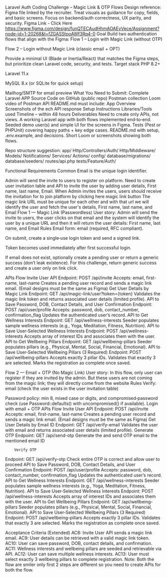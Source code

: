 Laravel Auth Coding Challenge – Magic Link & OTP Flows
Design reference: Figma file linked by the recruiter. Treat visuals as guidance for copy, fields, and basic screens. Focus on backend/auth correctness, UX parity, and security.
Figma Link - Click Here https://www.figma.com/design/funQTECAudHhmAOAEyVece/Assignment?node-id=1-20268&t=fZGASStpoAWf3Rq4-0
Goal
Build two authentication flows that align with the Figma:
Flow 1 – Login with Magic Link (without OTP)

Flow 2 – Login without Magic Link (classic email + OPT)

Provide a minimal UI (Blade or Inertia/React) that matches the Figma steps, but prioritize clean Laravel code, security, and tests.
Target stack
PHP 8.2+

Laravel 11.x

MySQL 8.x (or SQLite for quick setup)

Mailhog/SMTP for email preview
What You Need to Submit:
Complete Laravel APP Source Code on GitHub (public repo)
Postman collection
Loom video of Postman API
README.md must include:
App Overview
Screenshots of the ech API response
Setup Instructions
Libraries/Tools used
Timeline – within 48 hours
Deliverables
Need to create only APIs, not views.
A working Laravel app with both flows implemented end‑to‑end.
Seeded demo user(s) and simple UI for the screens in Figma.
Tests (Pest or PHPUnit) covering happy paths + key edge cases.
README.md with setup, .env.example, and decisions.
Short Loom or screenshots showing both flows.

Repo structure suggestion:
app/
Http/Controllers/Auth/
Http/Middleware/
Models/
Notifications/
Services/
Actions/
config/
database/migrations/
database/seeders/
routes/api.php
tests/Feature/Auth/

Functional Requirements
Common
Email is the unique login identifier.

Admin will send the invite to users to register on platform. Need to create user invitation table and API to invite the user by adding user details, First name, last name, Email.
When Admin invites the users, users should receive the invitation for to join platform by clicking here magic link button
The magic link URL must be unique for each other and with that url we will identify the user and fetch the user's details, First name, last name, and Email
Flow 1 — Magic Link (Passwordless)
User story: Admin will send the invite to users, the user clicks on that email and the system will identify the user by a unique URL and then it will return the user details: First name, last name, and Email
Rules
Email form: email (required, RFC compliant).

On submit, create a single‑use login token and send a signed link.

Token becomes used immediately after first successful login.

If email does not exist, optionally create a pending user or return a generic success (don’t leak existence). For this challenge, return generic success and create a user only on link click.

APIs Flow
Invite User API
Endpoint: POST /api/invite
Accepts: email, first-name, last-name
Creates a pending user record and sends a magic link email. (Email designs must be the same as Figma)
Get User Details by Magic Link
Endpoint: GET /api/magic-link/user?token={token}
Validates the magic link token and returns associated user details (limited profile).
API to Save Password, DOB, Contact Details, and User Confirmation
Endpoint: POST /api/user/profile
Accepts: password, dob, contact_number, confirmation_flag
Updates the authenticated user’s record.
API to Get Wellness Interests
Endpoint: GET /api/wellness-interests
Seeder populates sample wellness interests (e.g., Yoga, Meditation, Fitness, Nutrition).
API to Save User‑Selected Wellness Interests
Endpoint: POST /api/wellness-interests
Accepts array of interest IDs and associates them with the user.
API to Get Wellbeing Pillars
Endpoint: GET /api/wellbeing-pillars
Seeder populates pillars (e.g., Physical, Mental, Social, Financial, Emotional).
API to Save User‑Selected Wellbeing Pillars (3 Required)
Endpoint: POST /api/wellbeing-pillars
Accepts exactly 3 pillar IDs.
Validates that exactly 3 are selected.
Marks the registration as complete once saved.

Flow 2 — Email + OTP (No Magic Link)
User story: In this flow, only user can register if they are invited by the admin. But these users are not coming from the magic link; they will directly come from the website
Rules
Verify: email (check the user exists in the user invitation table)

Password policy: min 8, mixed case or digits, and compromised‑password check (use Password::defaults() with uncompromised() if available).
Login with email + OTP
APIs Flow
Invite User API
Endpoint: POST /api/invite
Accepts: email, first-name, last-name
Creates a pending user record and sends a magic link email. (Email designs must be the same as Figma)
Get User Details by Email ID
Endpoint: GET /api/verify-email
Validates the user with email and returns associated user details (limited profile).
Generate OTP
Endpoint: GET /api/send-otp
Generate the and send OTP email to the mentioned email ID

        Verify OTP

Endpoint: GET /api/verify-otp
Check entire OTP is correct and allow user to proceed
API to Save Password, DOB, Contact Details, and User Confirmation
Endpoint: POST /api/user/profile
Accepts: password, dob, contact_number, confirmation_flag
Updates the authenticated user’s record.
API to Get Wellness Interests
Endpoint: GET /api/wellness-interests
Seeder populates sample wellness interests (e.g., Yoga, Meditation, Fitness, Nutrition).
API to Save User‑Selected Wellness Interests
Endpoint: POST /api/wellness-interests
Accepts array of interest IDs and associates them with the user.
API to Get Wellbeing Pillars
Endpoint: GET /api/wellbeing-pillars
Seeder populates pillars (e.g., Physical, Mental, Social, Financial, Emotional).
API to Save User‑Selected Wellbeing Pillars (3 Required)
Endpoint: POST /api/wellbeing-pillars
Accepts exactly 3 pillar IDs.
Validates that exactly 3 are selected.
Marks the registration as complete once saved.

Acceptance Criteria (Extended)
AC8: Invite User API sends a magic link email.
AC9: User details can be retrieved with a valid magic link token.
AC10: User can save password, DOB, contact details, and confirmation.
AC11: Wellness interests and wellbeing pillars are seeded and retrievable via API.
AC12: User can save multiple wellness interests.
AC13: User must select exactly 3 wellbeing pillars to complete registration.
Note: Both the flow are smiler only first 2 steps are different so you need to create APIs for both the flow.
